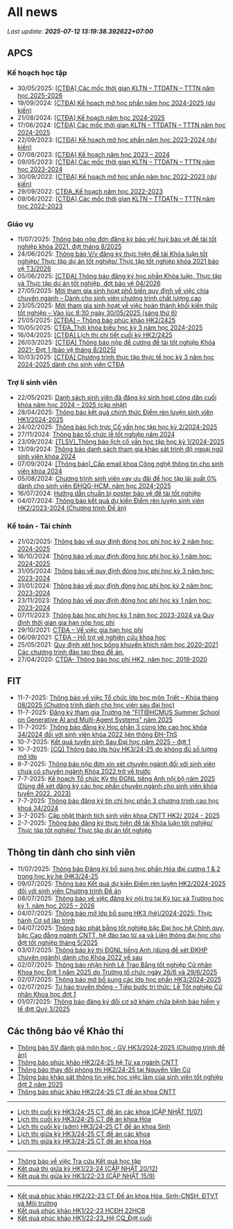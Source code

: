 # All news
_Last update: **2025-07-12 13:19:38.392622+07:00**_
## APCS
### Kế hoạch học tập
 - 30/05/2025: [[CTĐA] Các mốc thời gian KLTN – TTDATN – TTTN năm học 2025-2026](https://www.ctda.hcmus.edu.vn/vi/2025/05/ctda-cac-moc-thoi-gian-kltn-ttdatn-tttn-nam-hoc-2025-2026/)
 - 19/09/2024: [[CTĐA] Kế hoạch mở học phần năm học 2024-2025 (dự kiến)](https://www.ctda.hcmus.edu.vn/vi/2024/09/ctda-ke-hoach-mo-hoc-phan-nam-hoc-2024-2025-du-kien/)
 - 21/08/2024: [[CTĐA] Kế hoạch năm học 2024-2025](https://www.ctda.hcmus.edu.vn/vi/2024/08/ctda-ke-hoach-nam-hoc-2024-2025/)
 - 17/06/2024: [[CTĐA] Các mốc thời gian KLTN – TTDATN – TTTN năm học 2024-2025](https://www.ctda.hcmus.edu.vn/vi/2024/06/ctda-cac-moc-thoi-gian-kltn-ttdatn-tttn-nam-hoc-2024-2025/)
 - 22/09/2023: [[CTĐA] Kế hoạch mở học phần năm học 2023-2024 (dự kiến)](https://www.ctda.hcmus.edu.vn/vi/2023/09/ctda-ke-hoach-mo-hoc-phan-nam-hoc-2023-2024-du-kien/)
 - 07/08/2023: [[CTĐA] Kế hoạch năm học 2023 – 2024](https://www.ctda.hcmus.edu.vn/vi/2023/08/ctda-ke-hoach-nam-hoc-2023-2024/)
 - 09/05/2023: [[CTĐA] Các mốc thời gian KLTN – TTDATN – TTTN năm học 2023-2024](https://www.ctda.hcmus.edu.vn/vi/2023/05/ctda-cac-moc-thoi-gian-kltn-ttdatn-tttn-nam-hoc-2023-2024/)
 - 30/09/2022: [[CTĐA] Kế hoạch mở học phần năm học 2022-2023 (dự kiến)](https://www.ctda.hcmus.edu.vn/vi/2022/09/ctda-ke-hoach-mo-hoc-phan-nam-hoc-2022-2023-du-kien/)
 - 29/09/2022: [CTĐA_Kế hoạch năm học 2022-2023](https://www.ctda.hcmus.edu.vn/vi/2022/09/ctda_ke-hoach-nam-hoc-2022-2023/)
 - 09/06/2022: [[CTĐA] Các mốc thời gian KLTN – TTDATN – TTTN năm học 2022-2023](https://www.ctda.hcmus.edu.vn/vi/2022/06/ctda-cac-moc-thoi-gian-kltn-ttdatn-tttn-nam-hoc-2022-2023/)

### Giáo vụ
 - 11/07/2025: [Thông báo nộp đơn đăng ký bảo vệ/ huỷ bảo vệ đề tài tốt nghiệp khóa 2021, đợt tháng 8/2025](https://www.ctda.hcmus.edu.vn/vi/2025/07/thong-bao-nop-don-dang-ky-bao-ve-huy-bao-ve-de-tai-tot-nghiep-khoa-2021-dot-thang-8-2025/)
 - 24/06/2025: [Thông báo V/v đăng ký thực hiện đề tài Khóa luận tốt nghiệp/ Thực tập dự án tốt nghiệp/ Thực tập tốt nghiệp khóa 2021 bảo vệ T3/2026](https://www.ctda.hcmus.edu.vn/vi/2025/06/thong-bao-v-v-dang-ky-thuc-hien-de-tai-khoa-luan-tot-nghiep-thuc-tap-du-an-tot-nghiep-thuc-tap-tot-nghiep-khoa-2021-bao-ve-t3-2026/)
 - 05/06/2025: [[CTĐA] Thông báo đăng ký học phần Khóa luận, Thực tập và Thực tập dự án tốt nghiệp, đợt bảo vệ 04/2026](https://www.ctda.hcmus.edu.vn/vi/2025/06/ctda-thong-bao-dang-ky-hoc-phan-khoa-luan-thuc-tap-va-thuc-tap-du-an-tot-nghiep-dot-bao-ve-04-2026/)
 - 27/05/2025: [Mời tham gia sinh hoạt phổ biến quy định về việc chia chuyên ngành – Dành cho sinh viên chương trình chất lượng cao](https://www.ctda.hcmus.edu.vn/vi/2025/05/moi-tham-gia-sinh-hoat-pho-bien-quy-dinh-ve-viec-chia-chuyen-nganh-danh-cho-sinh-vien-chuong-trinh-chat-luong-cao/)
 - 23/05/2025: [Mời tham gia sinh hoạt về việc hoàn thành khối kiến thức tốt nghiệp – Vào lúc 8:30 ngày 30/05/2025 (sáng thứ 6)](https://www.ctda.hcmus.edu.vn/vi/2025/05/moi-tham-gia-sinh-hoat-ve-viec-hoan-thanh-khoi-kien-thuc-tot-nghiep-vao-luc-830-ngay-30-05-2025-sang-thu-6/)
 - 21/05/2025: [[CTĐA] – Thông báo phúc khảo HK2/2425](https://www.ctda.hcmus.edu.vn/vi/2025/05/ctda-thong-bao-phuc-khao-hk2-2425/)
 - 10/05/2025: [CTĐA_Thời khóa biểu học kỳ 3 năm học 2024-2025](https://www.ctda.hcmus.edu.vn/vi/2025/05/ctda_thoi-khoa-bieu-hoc-ky-3-nam-hoc-2024-2025/)
 - 16/04/2025: [[CTĐA] Lịch thi chi tiết cuối kỳ HK2/2425](https://www.ctda.hcmus.edu.vn/vi/2025/04/ctda-lich-thi-chi-tiet-cuoi-ky-hk2-2425/)
 - 26/03/2025: [[CTĐA] Thông báo nộp đề cương đề tài tốt nghiệp Khóa 2021- Đợt 1 (bảo vệ tháng 8/2025)](https://www.ctda.hcmus.edu.vn/vi/2025/03/ctda-thong-bao-nop-de-cuong-de-tai-tot-nghiep-khoa-2021-dot-1-bao-ve-thang-8-2025/)
 - 10/03/2025: [[CTĐA] Chương trình thực tập thực tế học kỳ 3 năm học 2024-2025 dành cho sinh viên CTĐA](https://www.ctda.hcmus.edu.vn/vi/2025/03/ctda-chuong-trinh-thuc-tap-thuc-te-hoc-ky-3-nam-hoc-2024-2025-danh-cho-sinh-vien-ctda/)

### Trợ lí sinh viên
 - 22/05/2025: [Danh sách sinh viên đã đăng ký sinh hoạt công dân cuối khóa năm học 2024 – 2025 (cập nhật)](https://www.ctda.hcmus.edu.vn/vi/2025/05/danh-sach-sinh-vien-da-dang-ky-sinh-hoat-cong-dan-cuoi-khoa-nam-hoc-2024-2025-cap-nhat/)
 - 28/04/2025: [Thông báo kết quả chính thức Điểm rèn luyện sinh viên HK1/2024-2025](https://www.ctda.hcmus.edu.vn/vi/2025/04/thong-bao-ket-qua-chinh-thuc-diem-ren-luyen-sinh-vien-hk1-2024-2025/)
 - 24/02/2025: [Thông báo lịch trực Cố vấn học tập học kỳ 2/2024-2025](https://www.ctda.hcmus.edu.vn/vi/2025/02/thong-bao-lich-truc-co-van-hoc-tap-hoc-ky-2-2024-2025/)
 - 27/11/2024: [Thông báo tổ chức lễ tốt nghiệp năm 2024](https://www.ctda.hcmus.edu.vn/vi/2024/11/thong-bao-to-chuc-le-tot-nghiep-nam-2024/)
 - 23/09/2024: [[TLSV]_Thông báo lịch cố vấn học tập học kỳ 1/2024-2025](https://www.ctda.hcmus.edu.vn/vi/2024/09/tlsv_thong-bao-lich-co-van-hoc-tap-hoc-ky-1-2024-2025/)
 - 13/09/2024: [Thông báo danh sách tham gia khảo sát trình độ ngoại ngữ sinh viên khóa 2024](https://www.ctda.hcmus.edu.vn/vi/2024/09/thong-bao-danh-sach-tham-gia-khao-sat-trinh-do-ngoai-ngu-sinh-vien-khoa-2024/)
 - 07/09/2024: [[Thông báo]_Cấp email khoa Công nghệ thông tin cho sinh viên khóa 2024](https://www.ctda.hcmus.edu.vn/vi/2024/09/thong-bao_cap-email-khoa-cong-nghe-thong-tin-cho-sinh-vien-khoa-2024/)
 - 05/08/2024: [Chương trình sinh viên vay ưu đãi để học tập lãi suất 0% dành cho sinh viên ĐHQG-HCM, năm học 2024-2025](https://www.ctda.hcmus.edu.vn/vi/2024/08/chuong-trinh-sinh-vien-vay-uu-dai-de-hoc-tap-lai-suat-0-danh-cho-sinh-vien-dhqg-hcm-nam-hoc-2024-2025/)
 - 16/07/2024: [Hướng dẫn chuẩn bị poster bảo vệ đề tài tốt nghiệp](https://www.ctda.hcmus.edu.vn/vi/2024/07/huong-dan-chuan-bi-poster-bao-ve-de-tai-tot-nghiep/)
 - 04/07/2024: [Thông báo kết quả dự kiến Điểm rèn luyện sinh viên HK2/2023-2024 (Chương trình Đề án)](https://www.ctda.hcmus.edu.vn/vi/2024/07/thong-bao-ket-qua-du-kien-diem-ren-luyen-sinh-vien-hk2-2023-2024-chuong-trinh-de-an/)

### Kế toán - Tài chính
 - 21/02/2025: [Thông báo về quy định đóng học phí học kỳ 2 năm học: 2024-2025](https://www.ctda.hcmus.edu.vn/vi/2025/02/thong-bao-ve-quy-dinh-dong-hoc-phi-hoc-ky-2-nam-hoc-2024-2025/)
 - 16/10/2024: [Thông báo về quy định đóng học phí học kỳ 1 năm học: 2024-2025](https://www.ctda.hcmus.edu.vn/vi/2024/10/thong-bao-ve-quy-dinh-dong-hoc-phi-hoc-ky-1-nam-hoc-2024-2025/)
 - 31/05/2024: [Thông báo về quy định đóng học phí học kỳ 3 năm học: 2023-2024](https://www.ctda.hcmus.edu.vn/vi/2024/05/thong-bao-ve-quy-dinh-dong-hoc-phi-hoc-ky-3-nam-hoc-2023-2024/)
 - 31/01/2024: [Thông báo về quy định đóng học phí học kỳ 2 năm học: 2023-2024](https://www.ctda.hcmus.edu.vn/vi/2024/01/thong-bao-ve-quy-dinh-dong-hoc-phi-hoc-ky-2-nam-hoc-2023-2024/)
 - 23/11/2023: [Thông báo về quy định đóng học phí học kỳ 1 năm học: 2023-2024](https://www.ctda.hcmus.edu.vn/vi/2023/11/thong-bao-ve-quy-dinh-dong-hoc-phi-hoc-ky-1-nam-hoc-2023-2024/)
 - 07/11/2023: [Thông báo học phí học kỳ 1 năm học 2023-2024 và Quy định thời gian gia hạn nộp học phí](https://www.ctda.hcmus.edu.vn/vi/2023/11/thong-bao-hoc-phi-hoc-ky-1-nam-hoc-2023-2024-va-quy-dinh-thoi-gian-gia-han-nop-hoc-phi/)
 - 29/10/2021: [CTĐA – Về việc gia hạn học phí](https://www.ctda.hcmus.edu.vn/vi/2021/10/ctda-ve-viec-gia-han-hoc-phi/)
 - 06/09/2021: [CTĐA – Hỗ trợ về nghiên cứu khoa học](https://www.ctda.hcmus.edu.vn/vi/2021/09/ctda-ho-tro-ve-nghien-cuu-khoa-hoc/)
 - 25/05/2021: [Quy định xét học bổng khuyến khích năm học 2020-2021 Các chương trình đào tạo theo đề án.](https://www.ctda.hcmus.edu.vn/vi/2021/05/quy-dinh-xet-hoc-bong-khuyen-khich-nam-hoc-2020-2021-cac-chuong-trinh-dao-tao-theo-de-an/)
 - 27/04/2020: [CTDA- Thông báo học phí HK2, năm học: 2019-2020](https://www.ctda.hcmus.edu.vn/vi/2020/04/ctda-thong-bao-hoc-phi-hk2-nam-hoc-2019-2020/)

## FIT
 - 11-7-2025: [Thông báo về việc Tổ chức lớp học môn Triết – Khóa tháng 08/2025 (Chương trình dành cho học viên sau đại học)](https://www.fit.hcmus.edu.vn/vn/Default.aspx?tabid=292&newsid=16869)
 - 11-7-2025: [Đăng ký tham gia Trường hè "FIT@HCMUS Summer School on Generative AI and Multi-Agent Systems" năm 2025](https://www.fit.hcmus.edu.vn/vn/Default.aspx?tabid=292&newsid=16868)
 - 11-7-2025: [Thông báo đăng ký Học phần 3 cùng lớp cao học khóa 34/2024 đối với sinh viên khóa 2022 liên thông ĐH-ThS](https://www.fit.hcmus.edu.vn/vn/Default.aspx?tabid=292&newsid=16867)
 - 10-7-2025: [Kết quả tuyển sinh Sau Đại học năm 2025 – đợt 1](https://www.fit.hcmus.edu.vn/vn/Default.aspx?tabid=292&newsid=16866)
 - 10-7-2025: [[CQ] Thông báo lớp hủy HK3/24-25 do không đủ số lượng mở lớp](https://www.fit.hcmus.edu.vn/vn/Default.aspx?tabid=292&newsid=16864)
 - 8-7-2025: [Thông báo nộp đơn xin xét chuyên ngành đối với sinh viên chưa có chuyên ngành Khóa 2022 trở về trước](https://www.fit.hcmus.edu.vn/vn/Default.aspx?tabid=292&newsid=16863)
 - 7-7-2025: [Kế hoạch Tổ chức Kỳ thi ĐGNL tiếng Anh nội bộ năm 2025 (Dùng để xét đăng ký các học phần chuyên ngành cho sinh viên khóa tuyển 2022, 2023)](https://www.fit.hcmus.edu.vn/vn/Default.aspx?tabid=292&newsid=16860)
 - 7-7-2025: [Thông báo đăng ký tín chỉ học phần 3 chương trình cao học khoá 34/2024](https://www.fit.hcmus.edu.vn/vn/Default.aspx?tabid=292&newsid=16859)
 - 3-7-2025: [Cập nhật thành tích sinh viên khoa CNTT HK2/ 2024 - 2025](https://www.fit.hcmus.edu.vn/vn/Default.aspx?tabid=292&newsid=16849)
 - 2-7-2025: [Thông báo đăng ký thực hiện đề tài Khóa luận tốt nghiệp/ Thực tập tốt nghiệp/ Thực tập dự án tốt nghiệp](https://www.fit.hcmus.edu.vn/vn/Default.aspx?tabid=292&newsid=16848)

## Thông tin dành cho sinh viên
- 11/07/2025: [Thông báo Đăng ký bổ sung học phần Hóa đại cương 1 & 2  trong học kỳ hè (HK3/24-25](https://hcmus.edu.vn/thong-bao-dang-ky-bo-sung-hoc-phan-hoa-dai-cuong-1-2-trong-hoc-ky-he-hk3-24-25/)
- 09/07/2025: [Thông báo Kết quả dự kiến Điểm rèn luyện HK2/2024-2025 đối với sinh viên Chương trình Đề án](https://hcmus.edu.vn/thong-bao-ket-qua-du-kien-diem-ren-luyen-hk2-2024-2025-doi-voi-sinh-vien-chuong-trinh-de-an/)
- 08/07/2025: [Thông báo về việc đăng ký nội trú tại Ký túc xá Trường học kỳ 1, năm học 2025 – 2026](https://hcmus.edu.vn/thong-bao-ve-viec-dang-ky-noi-tru-tai-ky-tuc-xa-truong-hoc-ky-1-nam-hoc-2025-2026/)
- 04/07/2025: [Thông báo mở lớp bổ sung HK3 (hè)/2024-2025: Thực hành Cơ sở lập trình](https://hcmus.edu.vn/thong-bao-mo-lop-bo-sung-hk3-he-2024-2025-thuc-hanh-co-so-lap-trinh/)
- 04/07/2025: [Thông báo phát bằng tốt nghiệp bậc Đại học hệ Chính quy, bậc Cao đẳng ngành CNTT, hệ đào tạo từ xa và Liên thông đại học cho đợt tốt nghiệp tháng 5/2025](https://hcmus.edu.vn/thong-bao-phat-bang-tot-nghiep-bac-dai-hoc-he-chinh-quy-bac-cao-dang-nganh-cntt-he-dao-tao-tu-xa-va-lien-thong-dai-hoc-cho-dot-tot-nghiep-thang-5-2025/)
- 03/07/2025: [Thông báo kỳ thi ĐGNL tiếng Anh (dùng để xét ĐKHP chuyên ngành) dành cho Khóa 2022 về sau](https://hcmus.edu.vn/thong-bao-ky-thi-dgnl-tieng-anh-dung-de-xet-dkhp-chuyen-nganh-danh-cho-khoa-2022-ve-sau/)
- 02/07/2025: [Thông báo nhận hình Lễ Trao Bằng tốt nghiệp Cử nhân Khoa học Đợt 1 năm 2025 do Trường tổ chức ngày 26/6 và 29/6/2025](https://hcmus.edu.vn/thong-bao-nhan-hinh-le-trao-bang-tot-nghiep-cu-nhan-khoa-hoc-dot-1-nam-2025-do-truong-to-chuc-ngay-26-6-va-29-6-2025/)
- 02/07/2025: [Thông báo mở bổ sung các lớp học phần HK3/2024-2025](https://hcmus.edu.vn/thong-bao-mo-bo-sung-cac-lop-hoc-phan-hk3-2024-2025/)
- 02/07/2025: [Tự hào truyền thống – Tiếp bước tri thức: Lễ Tốt nghiệp Cử nhân Khoa học đợt 1](https://hcmus.edu.vn/le-trao-bang-cu-nhan-khoa-hoc-nam-2025-khang-dinh-mot-hanh-trinh-tri-tue/)
- 01/07/2025: [Thông báo đăng ký đổi cơ sở khám chữa bệnh bảo hiểm y tế đợt Quý 3/2025](https://hcmus.edu.vn/thong-bao-dang-ky-doi-co-so-kham-chua-benh-bao-hiem-y-te-dot-quy-3-2025/)

## Các thông báo về Khảo thí
 - [Thông báo SV đánh giá môn học - GV HK3/2024-2025 (Chương trình đề án)](http://ktdbcl.hcmus.edu.vn/index.php/thong-bao/881-thong-bao-sv-danh-gia-mon-h-c-gv-hk3-2024-2025-chuong-trinh-d-an)
 - [Thông báo phúc khảo HK2/24-25 hệ Từ xa ngành CNTT](http://ktdbcl.hcmus.edu.vn/index.php/thong-bao/880-thong-bao-phuc-kh-o-hk2-24-25-h-t-xa-nganh-cntt)
 - [Thông báo thay đổi phòng thi HK2/24-25 tại Nguyễn Văn Cừ](http://ktdbcl.hcmus.edu.vn/index.php/thong-bao/877-thong-bao-thay-d-i-phong-thi-hk2-24-25-t-i-nguy-n-van-c)
 - [Thông báo khảo sát thông tin việc học việc làm của sinh viên tốt nghiệp đợt 2 năm 2025](http://ktdbcl.hcmus.edu.vn/index.php/thong-bao/876-thong-bao-kh-o-sat-thong-tin-vi-c-h-c-vi-c-lam-c-a-sinh-vien-t-t-nghi-p-d-t-2-nam-2025)
 - [Thông báo phúc khảo HK2/24-25 CT đề án khoa CNTT](http://ktdbcl.hcmus.edu.vn/index.php/thong-bao/870-thong-bao-phuc-kh-o-hk2-24-25-ct-d-an-khoa-cntt)

***

 - [Lịch thi cuối kỳ HK3/24-25 CT đề án các khoa (CẬP NHẬT 11/07)](http://ktdbcl.hcmus.edu.vn/index.php/cong-tac-kh-o-thi/l-ch-thi-h-c-ky/879-l-ch-thi-cu-i-ky-hk3-24-25-ct-d-an-cac-khoa)
 - [Lịch thi cuối kỳ HK3/24-25 CT đề án khoa Hóa](http://ktdbcl.hcmus.edu.vn/index.php/cong-tac-kh-o-thi/l-ch-thi-h-c-ky/878-l-ch-thi-cu-i-ky-hk3-24-25-ct-d-an-khoa-hoa)
 - [Lịch thi cuối kỳ (sớm) HK3/24-25 CT đề án khoa Sinh](http://ktdbcl.hcmus.edu.vn/index.php/cong-tac-kh-o-thi/l-ch-thi-h-c-ky/875-l-ch-thi-cu-i-ky-s-m-hk3-24-25-ct-d-an-khoa-sinh)
 - [Lịch thi giữa kỳ HK3/24-25 CT đề án các khoa](http://ktdbcl.hcmus.edu.vn/index.php/cong-tac-kh-o-thi/l-ch-thi-h-c-ky/874-l-ch-thi-gi-a-ky-hk3-24-25-ct-d-an-cac-khoa)
 - [Lịch thi giữa kỳ HK3/24-25 CT đề án khoa Hóa](http://ktdbcl.hcmus.edu.vn/index.php/cong-tac-kh-o-thi/l-ch-thi-h-c-ky/873-l-ch-thi-hk3-24-25-ct-d-an-khoa-hoa)

***

 - [Thông báo về việc Tra cứu Kết quả học tập](http://ktdbcl.hcmus.edu.vn/index.php/cong-tac-kh-o-thi/k-t-qu-thi-h-c-ky/798-thong-bao-v-vi-c-tra-c-u-k-t-qu-h-c-t-p)
 - [Kết quả thi giữa kỳ HK1/23-24 (CẬP NHẬT 20/12)](http://ktdbcl.hcmus.edu.vn/index.php/cong-tac-kh-o-thi/k-t-qu-thi-h-c-ky/778-k-t-qu-thi-gi-a-ky-hk1-23-24)
 - [Kết quả thi giữa kỳ HK3/22-23 (CẬP NHẬT 15/9)](http://ktdbcl.hcmus.edu.vn/index.php/cong-tac-kh-o-thi/k-t-qu-thi-h-c-ky/714-k-t-qu-thi-gi-a-ky-hk3-22-23-clc)

***

 - [Kết quả phúc khảo HK2/22-23 CT Đề án khoa Hóa, Sinh-CNSH, ĐTVT và Môi trường](http://ktdbcl.hcmus.edu.vn/index.php/cong-tac-kh-o-thi/k-t-qu-phuc-tra/726-k-t-qu-phuc-kh-o-hk2-22-23-ct-d-an-khoa-hoa-sinh-cnsh-dtvt-va-moi-tru-ng)
 - [Kết quả phúc khảo HK1/22-23 HCĐH 22HCB](http://ktdbcl.hcmus.edu.vn/index.php/cong-tac-kh-o-thi/k-t-qu-phuc-tra/723-k-t-qu-phuc-kh-o-hk1-22-23-hcdh-22hcb)
 - [Kết quả phúc khảo HK1/22-23_Hệ CQ_Đợt cuối](http://ktdbcl.hcmus.edu.vn/index.php/cong-tac-kh-o-thi/k-t-qu-phuc-tra/691-k-t-qu-phuc-kh-o-hk1-22-23-h-cq-d-t-cu-i)
